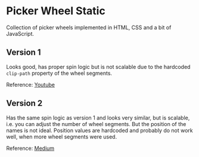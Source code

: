 # Picker Wheel Static

Collection of picker wheels implemented in HTML, CSS and a bit of JavaScript.
 
## Version 1

Looks good, has proper spin logic but is not scalable due to the hardcoded `clip-path` property of the wheel segments.

Reference: [Youtube](https://www.youtube.com/watch?v=F3-lK_-PQr0)

## Version 2

Has the same spin logic as version 1 and looks very similar, but is scalable, i.e. you can adjust the number of wheel segments.
But the position of the names is not ideal.
Position values are hardcoded and probably do not work well, when more wheel segments were used.

Reference: [Medium](https://codeburst.io/how-to-pure-css-pie-charts-w-css-variables-38287aea161e)

